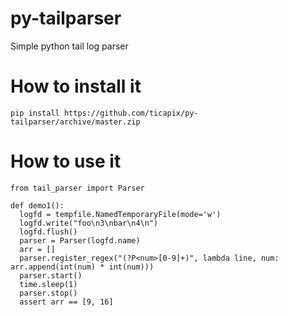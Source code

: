 py-tailparser
=============


Simple python tail log parser

How to install it
==============

    pip install https://github.com/ticapix/py-tailparser/archive/master.zip

How to use it
==============

    from tail_parser import Parser

    def demo1():
      logfd = tempfile.NamedTemporaryFile(mode='w')
      logfd.write("foo\n3\nbar\n4\n")
      logfd.flush()
      parser = Parser(logfd.name)
      arr = []
      parser.register_regex("(?P<num>[0-9]+)", lambda line, num: arr.append(int(num) * int(num)))
      parser.start()
      time.sleep(1)
      parser.stop()
      assert arr == [9, 16]
